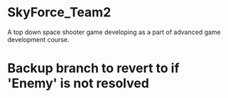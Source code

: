 # SkyForce_Team2
A top down space shooter game developing as a part of advanced game development course.

# Backup branch to revert to if 'Enemy' is not resolved 

